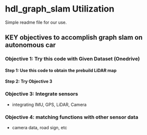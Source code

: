 # hdl_graph_slam Utilization

Simple readme file for our use.



## KEY objectives to accomplish graph slam on autonomous car

### Objective 1: Try this code with Given Dataset (Onedrive)
#### Step 1: Use this code to obtain the prebuild LiDAR map
#### Step 2: Try Objective 3

### Objective 3: Integrate sensors
* integrating IMU, GPS, LiDAR, Camera

### Objective 4: matching functions with other sensor data
* camera data, road sign, etc
